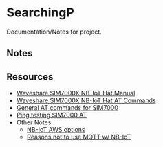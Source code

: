 # SearchingP
Documentation/Notes for project.

## Notes


## Resources
- [Waveshare SIM7000X NB-IoT Hat Manual](https://www.waveshare.com/w/upload/7/76/SIM7000E-NB-IoT-HAT-Manual-EN.pdf)
- [Waveshare SIM7000X NB-IoT Hat AT Commands](https://www.waveshare.com/w/upload/3/3c/SIM7000_Series_AT_Command_Manual_V1.05.pdf)
- [General AT commands for SIM7000](https://simcomturkiye.com/pdf/LPWA/SIM7000X/SIM7000_Series_MQTT(S)_Application_Note_V1.02.pdf)
- [Ping testing SIM7000 AT](https://m2msupport.net/m2msupport/ping-testing-with-simcom-sim7000-modules/)
- Other Notes:
    - [NB-IoT AWS options](https://docs.aws.amazon.com/whitepapers/latest/implementing-lpwan-solutions-with-aws/implementing-lpwan-iot-solutions-on-aws-using-nb-iot-and-lte-m.html)
    -  [Reasons not to use MQTT w/ NB-IoT](https://embeddedcomputing.com/technology/iot/wireless-sensor-networks/how-mqtt-on-narrowband-iot-can-ruin-your-project)
